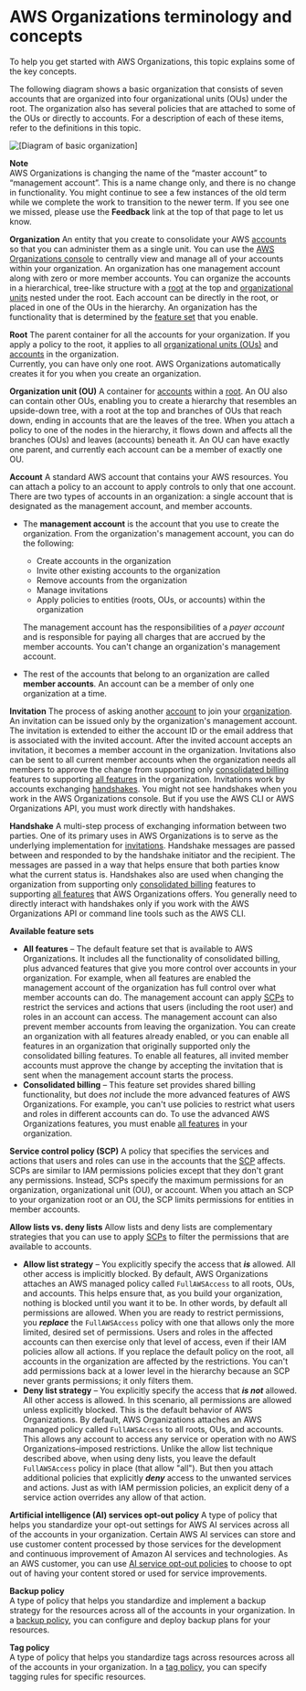 # AWS Organizations terminology and concepts<a name="orgs_getting-started_concepts"></a>

To help you get started with AWS Organizations, this topic explains some of the key concepts\. 

The following diagram shows a basic organization that consists of seven accounts that are organized into four organizational units \(OUs\) under the root\. The organization also has several policies that are attached to some of the OUs or directly to accounts\. For a description of each of these items, refer to the definitions in this topic\.

![\[Diagram of basic organization\]](http://docs.aws.amazon.com/organizations/latest/userguide/images/BasicOrganization.png)

**Note**  
AWS Organizations is changing the name of the “master account” to “management account”\. This is a name change only, and there is no change in functionality\. You might continue to see a few instances of the old term while we complete the work to transition to the newer term\. If you see one we missed, please use the **Feedback** link at the top of that page to let us know\.

**Organization**  <a name="org"></a>
An entity that you create to consolidate your AWS [accounts](#account) so that you can administer them as a single unit\. You can use the [AWS Organizations console](https://console.aws.amazon.com/organizations/) to centrally view and manage all of your accounts within your organization\. An organization has one management account along with zero or more member accounts\. You can organize the accounts in a hierarchical, tree\-like structure with a [root](#root) at the top and [organizational units](#organizationalunit) nested under the root\. Each account can be directly in the root, or placed in one of the OUs in the hierarchy\. An organization has the functionality that is determined by the [feature set](#feature-set) that you enable\. 

**Root**  <a name="root"></a>
The parent container for all the accounts for your organization\. If you apply a policy to the root, it applies to all [organizational units \(OUs\)](#organizationalunit) and [accounts](#account) in the organization\.  
Currently, you can have only one root\. AWS Organizations automatically creates it for you when you create an organization\.

**Organization unit \(OU\)**  <a name="organizationalunit"></a>
A container for [accounts](#account) within a [root](#root)\. An OU also can contain other OUs, enabling you to create a hierarchy that resembles an upside\-down tree, with a root at the top and branches of OUs that reach down, ending in accounts that are the leaves of the tree\. When you attach a policy to one of the nodes in the hierarchy, it flows down and affects all the branches \(OUs\) and leaves \(accounts\) beneath it\. An OU can have exactly one parent, and currently each account can be a member of exactly one OU\.

**Account**  <a name="account"></a>
A standard AWS account that contains your AWS resources\. You can attach a policy to an account to apply controls to only that one account\.  
There are two types of accounts in an organization: a single account that is designated as the management account, and member accounts\.  
+ The **management account** is the account that you use to create the organization\. From the organization's management account, you can do the following:
  + Create accounts in the organization
  + Invite other existing accounts to the organization
  + Remove accounts from the organization
  + Manage invitations
  + Apply policies to entities \(roots, OUs, or accounts\) within the organization

  The management account has the responsibilities of a *payer account* and is responsible for paying all charges that are accrued by the member accounts\. You can't change an organization's management account\.
+ The rest of the accounts that belong to an organization are called **member accounts**\. An account can be a member of only one organization at a time\.

**Invitation**  <a name="invite"></a>
The process of asking another [account](#account) to join your [organization](#org)\. An invitation can be issued only by the organization's management account\. The invitation is extended to either the account ID or the email address that is associated with the invited account\. After the invited account accepts an invitation, it becomes a member account in the organization\. Invitations also can be sent to all current member accounts when the organization needs all members to approve the change from supporting only [consolidated billing](#feature-set-cb-only) features to supporting [all features](#feature-set-all) in the organization\. Invitations work by accounts exchanging [handshakes](#handshake)\. You might not see handshakes when you work in the AWS Organizations console\. But if you use the AWS CLI or AWS Organizations API, you must work directly with handshakes\.

**Handshake**  <a name="handshake"></a>
A multi\-step process of exchanging information between two parties\. One of its primary uses in AWS Organizations is to serve as the underlying implementation for [invitations](#invite)\. Handshake messages are passed between and responded to by the handshake initiator and the recipient\. The messages are passed in a way that helps ensure that both parties know what the current status is\. Handshakes also are used when changing the organization from supporting only [consolidated billing](#feature-set-cb-only) features to supporting [all features](#feature-set-all) that AWS Organizations offers\. You generally need to directly interact with handshakes only if you work with the AWS Organizations API or command line tools such as the AWS CLI\.

**Available feature sets**  <a name="feature-set"></a>
+ <a name="feature-set-all"></a>**All features** – The default feature set that is available to AWS Organizations\. It includes all the functionality of consolidated billing, plus advanced features that give you more control over accounts in your organization\. For example, when all features are enabled the management account of the organization has full control over what member accounts can do\. The management account can apply [SCPs](orgs_manage_policies_scps.md) to restrict the services and actions that users \(including the root user\) and roles in an account can access\. The management account can also prevent member accounts from leaving the organization\. You can create an organization with all features already enabled, or you can enable all features in an organization that originally supported only the consolidated billing features\. To enable all features, all invited member accounts must approve the change by accepting the invitation that is sent when the management account starts the process\.
+ <a name="feature-set-cb-only"></a>**Consolidated billing** – This feature set provides shared billing functionality, but does *not* include the more advanced features of AWS Organizations\. For example, you can't use policies to restrict what users and roles in different accounts can do\. To use the advanced AWS Organizations features, you must enable [all features](#feature-set-all) in your organization\.

**Service control policy \(SCP\)**  <a name="scp"></a>
A policy that specifies the services and actions that users and roles can use in the accounts that the [SCP](orgs_manage_policies_scps.md) affects\. SCPs are similar to IAM permissions policies except that they don't grant any permissions\. Instead, SCPs specify the maximum permissions for an organization, organizational unit \(OU\), or account\. When you attach an SCP to your organization root or an OU, the SCP limits permissions for entities in member accounts\. 

**Allow lists vs\. deny lists**  <a name="allowlist_denylist"></a>
Allow lists and deny lists are complementary strategies that you can use to apply [SCPs](orgs_manage_policies_scps.md) to filter the permissions that are available to accounts\.  
+ <a name="allowlist"></a>**Allow list strategy** – You explicitly specify the access that ***is*** allowed\. All other access is implicitly blocked\. By default, AWS Organizations attaches an AWS managed policy called `FullAWSAccess` to all roots, OUs, and accounts\. This helps ensure that, as you build your organization, nothing is blocked until you want it to be\. In other words, by default all permissions are allowed\. When you are ready to restrict permissions, you ***replace*** the `FullAWSAccess` policy with one that allows only the more limited, desired set of permissions\. Users and roles in the affected accounts can then exercise only that level of access, even if their IAM policies allow all actions\. If you replace the default policy on the root, all accounts in the organization are affected by the restrictions\. You can't add permissions back at a lower level in the hierarchy because an SCP never grants permissions; it only filters them\.
+ <a name="denylist"></a>**Deny list strategy** – You explicitly specify the access that ***is not*** allowed\. All other access is allowed\. In this scenario, all permissions are allowed unless explicitly blocked\. This is the default behavior of AWS Organizations\. By default, AWS Organizations attaches an AWS managed policy called `FullAWSAccess` to all roots, OUs, and accounts\. This allows any account to access any service or operation with no AWS Organizations–imposed restrictions\. Unlike the allow list technique described above, when using deny lists, you leave the default `FullAWSAccess` policy in place \(that allow "all"\)\. But then you attach additional policies that explicitly ***deny*** access to the unwanted services and actions\. Just as with IAM permission policies, an explicit deny of a service action overrides any allow of that action\.

**Artificial intelligence \(AI\) services opt\-out policy**  <a name="tag_policy"></a>
A type of policy that helps you standardize your opt\-out settings for AWS AI services across all of the accounts in your organization\. Certain AWS AI services can store and use customer content processed by those services for the development and continuous improvement of Amazon AI services and technologies\. As an AWS customer, you can use [AI service opt\-out policies](orgs_manage_policies_ai-opt-out.md) to choose to opt out of having your content stored or used for service improvements\. 

**Backup policy**  
A type of policy that helps you standardize and implement a backup strategy for the resources across all of the accounts in your organization\. In a [backup policy](orgs_manage_policies_backup.md), you can configure and deploy backup plans for your resources\. 

**Tag policy**  
A type of policy that helps you standardize tags across resources across all of the accounts in your organization\. In a [tag policy](orgs_manage_policies_tag-policies.md), you can specify tagging rules for specific resources\. 